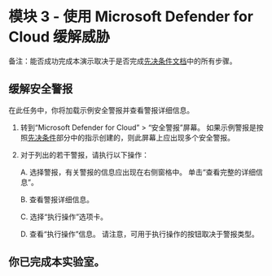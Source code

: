 # 模块 3 - 使用 Microsoft Defender for Cloud 缓解威胁

备注：能否成功完成本演示取决于是否完成[先决条件文档](00-prerequisites.md)中的所有步骤。 

## 缓解安全警报

在此任务中，你将加载示例安全警报并查看警报详细信息。

1. 转到“Microsoft Defender for Cloud” > “安全警报”屏幕。 如果示例警报是按照[先决条件](00-prerequisites.md#Deploy-sample-alerts-for-Demo-in-Module-2)部分中的指示创建的，则此屏幕上应出现多个安全警报。

1. 对于列出的若干警报，请执行以下操作：

    A. 选择警报，有关警报的信息应出现在右侧窗格中。  单击“查看完整的详细信息”。

    B. 查看警报详细信息。

    C. 选择“执行操作”选项卡。

    D. 查看“执行操作”信息。 请注意，可用于执行操作的按钮取决于警报类型。

## 你已完成本实验室。
